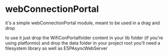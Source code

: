 # webConnectionPortal

it's a simple webConnectionPortal module, meant to be used in a drag and drop

to use it just drop the WifiConPortalfolder content in your lib folder (if you're using platformio) and drop the data folder in your project root
you'll need a filesystem library as well as ESPAsyncWebServer

